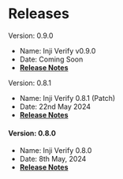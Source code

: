 # Releases

Version: 0.9.0

* Name: Inji Verify v0.9.0
* Date: Coming Soon
* [**Release Notes**](https://app.gitbook.com/o/-M1FyzBr-VmticWYm8QI/s/aY8BQ4hdzhSchZV814Ev/\~/changes/511/inji-verify/releases/version-0.9.0)

Version: 0.8.1

* Name: Inji Verify 0.8.1 (Patch)
* Date: 22nd May 2024
* [**Release Notes**](version-0.8.1.md)

#### Version: 0.8.0

* Name: Inji Verify 0.8.0
* Date: 8th May, 2024
* [**Release Notes**](release-notes/)

